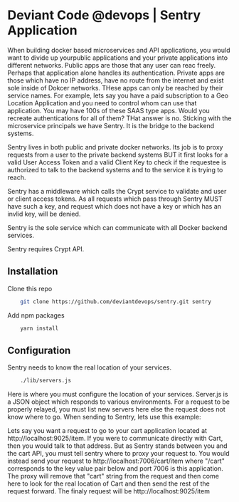 # Deviant Code @devops | Sentry Application

When building docker based microservices and API applications, you would want to divide up yourpublic applications and your private applications into different networks. Public apps are those that any user can reac freely. Perhaps that application alone handles its authentication. Private apps are those which have no IP address, have no route from the internet and exist sole inside of Dokcer networks. THese apps can only be reached by their service names. For example, lets say you have a paid subscription to a Geo Location Application and you need to control whom can use that application. You may have 100s of these SAAS type apps. Would you recreate authentications for all of them? THat answer is no. Sticking with the microservice principals we have Sentry. It is the bridge to the backend systems.

Sentry lives in both public and private docker networks. Its job is to proxy requests from a user to the private backend systems BUT it first looks for a valid User Access Token and a valid Client Key to check if the requestee is authorized to talk to the backend systems and to the service it is trying to reach.

Sentry has a middleware which calls the Crypt service to validate and user or client access tokens. As all requests which pass through Sentry MUST have such a key, and request which does not have a key or which has an invlid key, will be denied.

Sentry is the sole service which can communicate with all Docker backend services.

Sentry requires Crypt API.


## Installation

Clone this repo

```bash 
    git clone https://github.com/deviantdevops/sentry.git sentry 
```

Add npm packages

```bash 
    yarn install
```

## Configuration

Sentry needs to know the real location of your services.

```bash 
    ./lib/servers.js
```
Here is where you must configure the location of your services. Server.js is a JSON object which responds to various environments. For a request to be properly relayed, you must list new servers here else the request does not know where to go. When sending to Sentry, lets use this example:

Lets say you want a request to go to your cart application located at http://localhost:9025/item. If you were to communicate directly with Cart, then you would talk to that address. But as Sentry stands between you and the cart API, you must tell sentry where to proxy your request to. You would instead send your request to http://localhost:7006/cart/item where "/cart" corresponds to the key value pair below and port 7006 is this application. The proxy will remove that "cart" string from the request and then come here to look for the real location of Cart and then send the rest of the request forward. The finaly request will be http://localhost:9025/item


